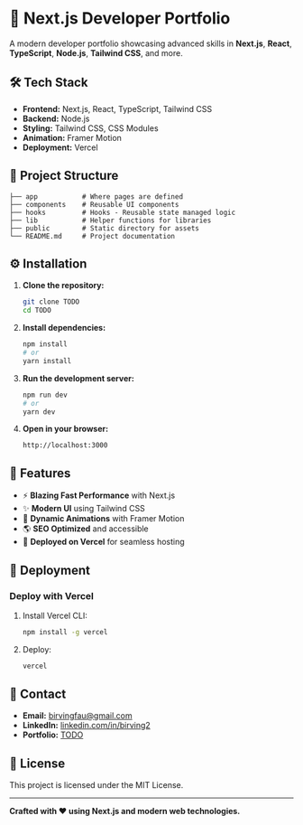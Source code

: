# 🚀 Next.js Developer Portfolio

A modern developer portfolio showcasing advanced skills in **Next.js**, **React**, **TypeScript**, **Node.js**, **Tailwind CSS**, and more.

## 🛠 Tech Stack

- **Frontend:** Next.js, React, TypeScript, Tailwind CSS
- **Backend:** Node.js
- **Styling:** Tailwind CSS, CSS Modules
- **Animation:** Framer Motion
- **Deployment:** Vercel

## 📂 Project Structure

```
├── app           # Where pages are defined
├── components    # Reusable UI components
├── hooks         # Hooks - Reusable state managed logic
├── lib           # Helper functions for libraries
├── public        # Static directory for assets
└── README.md     # Project documentation
```

## ⚙️ Installation

1. **Clone the repository:**

   ```bash
   git clone TODO
   cd TODO
   ```

2. **Install dependencies:**

   ```bash
   npm install
   # or
   yarn install
   ```

3. **Run the development server:**

   ```bash
   npm run dev
   # or
   yarn dev
   ```

4. **Open in your browser:**

   ```
   http://localhost:3000
   ```

## 🌟 Features

- ⚡ **Blazing Fast Performance** with Next.js
- ✨ **Modern UI** using Tailwind CSS
- 🎨 **Dynamic Animations** with Framer Motion
- 🌎 **SEO Optimized** and accessible
- 🚀 **Deployed on Vercel** for seamless hosting

## 🚀 Deployment

### Deploy with Vercel

1. Install Vercel CLI:

   ```bash
   npm install -g vercel
   ```

2. Deploy:

   ```bash
   vercel
   ```

## 📧 Contact

- **Email:** [birvingfau@gmail.com](mailto:birvingfau@gmail.com)
- **LinkedIn:** [linkedin.com/in/birving2](https://www.linkedin.com/in/birving2/)
- **Portfolio:** [TODO](https://yourwebsite.com)

## 📄 License

This project is licensed under the MIT License.

---

**Crafted with ❤️ using Next.js and modern web technologies.**
